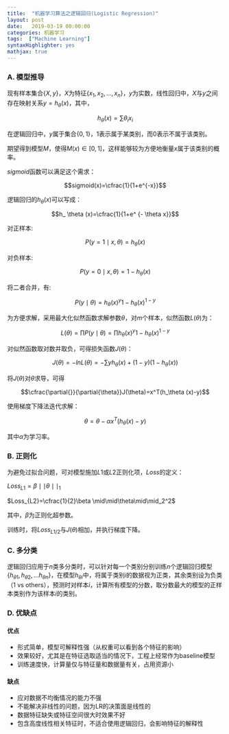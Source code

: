 ```yaml
---
title:  "机器学习算法之逻辑回归(Logistic Regression)"
layout: post
date:   2019-03-19 00:00:00
categories: 机器学习
tags:  ["Machine Learning"]
syntaxHighlighter: yes
mathjax: true
---
```


### A. 模型推导

现有样本集合$\{X,y\}$，$X$为特征$\{x_1,x_2,...,x_n\}$，$y$为实数，线性回归中，$X$与$y$之间存在映射关系$y=h_\theta(x)$，其中，

$$h_\theta(x)=\sum \theta_ ix_i$$

在逻辑回归中，$y$属于集合$\{0,1\}$，$1$表示属于某类别，而$0$表示不属于该类别。

期望得到模型$M$，使得$M(x)\in[0,1]$，这样能够较为方便地衡量$x$属于该类别的概率。

<!--more-->

$sigmoid$函数可以满足这个需求：

$$sigmoid(x)=\cfrac{1}{1+e^{-x}}$$

逻辑回归的$h_\theta(x)$可以写成：

$$h_ \theta (x)=\cfrac{1}{1+e^ {- \theta x}}$$

对正样本:

$$P({y=1 \mid x, \theta})=h_ \theta(x)$$

对负样本:

$$P({y=0 \mid x, \theta})=1-h_ \theta(x)$$

将二者合并，有:

$$P({y \mid \theta})={h_ \theta(x)}^y{1-h_ \theta(x)}^{1-y}$$

为方便求解，采用最大化似然函数求解参数$\theta$，对$m$个样本，似然函数$L(\theta)$为：

$$L(\theta)=\prod P(y \mid \theta)=\prod {h_ \theta(x)}^y{1-h_ \theta(x)}^{1-y}$$

对似然函数取对数并取负，可得损失函数$J(\theta)$：

$$J(\theta)=-lnL(\theta)=-\sum {yh_ \theta(x)}+{(1-y)(1-h_ \theta(x))}$$

将$J(\theta)$对$\theta$求导，可得

$$\cfrac{\partial{}}{\partial{\theta}}J(\theta)=x^T(h_\theta (x)-y)$$

使用梯度下降法迭代求解：

$$\theta = \theta - \alpha x^T(h_\theta(x)-y)$$

其中$\alpha$为学习率。

### B. 正则化

为避免过拟合问题，可对模型施加$L1$或$L2$正则化项，$Loss$的定义：

$Loss_{L1}=\beta \mid\mid\theta\mid\mid_1$

$Loss_{L2}=\cfrac{1}{2}\beta \mid\mid\theta\mid\mid_2^2$

其中，$\beta$为正则化超参数。

训练时，将$Loss_{L1/2}$与$J(\theta)$相加，并执行梯度下降。

### C. 多分类

逻辑回归应用于$n$类多分类时，可以针对每一个类别分别训练$n$个逻辑回归模型$\{h_{\theta1},h_{\theta2},...h_{\theta n}\}$，在模型$h _{\theta i}$中，将属于类别$i$的数据视为正类，其余类别设为负类（1 vs others），预测时对样本$i$，计算所有模型的分数，取分数最大的模型的正样本类别作为该样本$i$的类别。

### D. 优缺点

#### 优点

- 形式简单，模型可解释性强（从权重可以看到各个特征的影响）
- 效果较好，尤其是在特征选取适当的情况下，工程上经常作为baseline模型
- 训练速度快，计算量仅与特征量和数据量有关，占用资源小

#### 缺点

- 应对数据不均衡情况的能力不强
- 不能解决非线性的问题，因为LR的决策面是线性的
- 数据特征缺失或特征空间很大时效果不好
- 包含高度线性相关特征时，不适合使用逻辑回归，会影响特征的解释性





